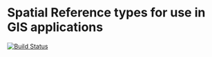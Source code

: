 # Spatial Reference types for use in GIS applications

[![Build Status](https://travis-ci.org/albertov/spatial-reference.svg?branch=master)](https://travis-ci.org/albertov/spatial-reference)
